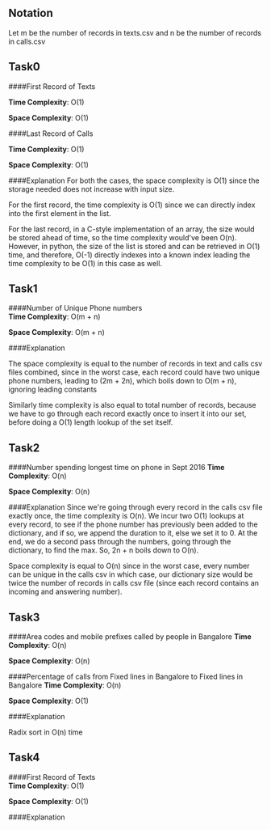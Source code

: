Notation
----
Let m be the number of records in texts.csv and n be the number of records in 
calls.csv


Task0
----

####First Record of Texts  

**Time Complexity**: O(1) 

**Space Complexity**: O(1)


####Last Record of Calls  

**Time Complexity**: O(1)

**Space Complexity**: O(1)


####Explanation
For both the cases, the space complexity is O(1) since the storage needed
does not increase with input size.  

For the first record, the time complexity is O(1) since we can directly index into
the first element in the list.  

For the last record, in a C-style implementation of an array, the size would be
stored ahead of time, so the time complexity would've been O(n).
However, in python, the size of the list is stored and can be retrieved in O(1)
time, and therefore, O(-1) directly indexes into a known index leading the time
complexity to be O(1) in this case as well.

Task1
----

####Number of Unique Phone numbers  
**Time Complexity**: O(m + n) 

**Space Complexity**: O(m + n)

####Explanation

The space complexity is equal to the number of records in text and calls csv
files combined, since in the worst case, each record could have two unique 
phone numbers, leading to (2m + 2n), which boils down to O(m + n), ignoring
leading constants

Similarly time complexity is also equal to total number of records, because we
have to go through each record exactly once to insert it into our set, before doing
a O(1) length lookup of the set itself.

Task2
----

####Number spending longest time on phone in Sept 2016
**Time Complexity**: O(n) 

**Space Complexity**: O(n)

####Explanation
Since we're going through every record in the calls csv file exactly once, the 
time complexity is O(n). We incur two O(1) lookups at every record, to see if the
phone number has previously been added to the dictionary, and if so, we append 
the duration to it, else we set it to 0. At the end, we do a second pass through
the numbers, going through the dictionary, to find the max. So, 2n + n boils down
to O(n).

Space complexity is equal to O(n) since in the worst case, every number can be 
unique in the calls csv in which case, our dictionary size would be twice the 
number of records in calls csv file (since each record contains an incoming and
answering number). 

Task3
----

####Area codes and mobile prefixes called by people in Bangalore
**Time Complexity**: O(n)

**Space Complexity**: O(n)

####Percentage of calls from Fixed lines in Bangalore to Fixed lines in Bangalore 
**Time Complexity**: O(n) 

**Space Complexity**: O(1)

####Explanation

Radix sort in O(n) time

Task4
----

####First Record of Texts  
**Time Complexity**: O(1) 

**Space Complexity**: O(1)

####Explanation




  